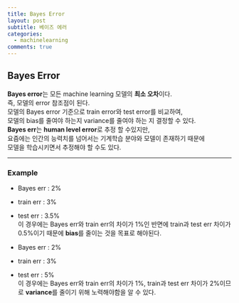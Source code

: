 ```yaml
---
title: Bayes Error
layout: post
subtitle: 베이즈 에러
categories:
  - machinelearning
comments: true
---
```


## Bayes Error

**Bayes error**는 모든 machine learning 모델의 **최소 오차**이다.  
즉, 모델의 error 참조점이 된다.  
모델의 Bayes error 기준으로 train error와 test error를 비교하여,  
모델의 bias를 줄여야 하는지 variance를 줄여야 하는 지 결정할 수 있다.  
**Bayes err**는 **human level error**로 추정 할 수있지만,  
요즘에는 인간의 능력치를 넘어서는 기계학습 분야와 모델이 존재하기 때문에  
모델을 학습시키면서 추정해야 할 수도 있다.

---

### Example

- Bayes err : 2%
- train err : 3%
- test err : 3.5%  
  이 경우에는 Bayes err와 train err의 차이가 1%인 반면에 train과 test err 차이가 0.5%이기 때문에 **bias**를 줄이는 것을 목표로 해야된다.

- Bayes err : 2%
- train err : 3%
- test err : 5%  
  이 경우에는 Bayes err와 train err의 차이가 1%, train과 test err 차이가 2%이므로 **variance**를 줄이기 위해 노력해야함을 알 수 있다.
